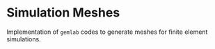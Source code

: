 # Simulation Meshes

Implementation of `gemlab` codes to generate meshes for finite element simulations.
